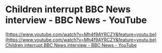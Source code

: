 # Children interrupt BBC News interview - BBC News - YouTube

[https://www.youtube.com/watch?v=Mh4f9AYRCZY&feature=youtu.be](https://www.youtube.com/watch?v=Mh4f9AYRCZY&feature=youtu.be)  
[Children interrupt BBC News interview - BBC News - YouTube](https://youtube.com/watch?v=Mh4f9AYRCZY)